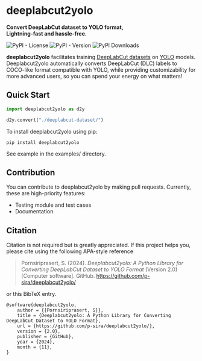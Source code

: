 # deeplabcut2yolo
**Convert DeepLabCut dataset to YOLO format,**\
**Lightning-fast and hassle-free.**

![PyPI - License](https://img.shields.io/pypi/l/deeplabcut2yolo?color=red)
![PyPI - Version](https://img.shields.io/pypi/v/deeplabcut2yolo?label=pypi%20package&color=8e7aff)
![PyPI Downloads](https://static.pepy.tech/badge/deeplabcut2yolo)

**deeplabcut2yolo** facilitates training [DeepLabCut datasets](https://benchmark.deeplabcut.org/datasets.html) on [YOLO](https://docs.ultralytics.com/) models. Deeplabcut2yolo automatically converts DeepLabCut (DLC) labels to COCO-like format compatible with YOLO, while providing customizability for more advanced users, so you can spend your energy on what matters!

## Quick Start
```python
import deeplabcut2yolo as d2y

d2y.convert("./deeplabcut-dataset/")
```

To install deeplabcut2yolo using pip:
```
pip install deeplabcut2yolo
```

See example in the examples/ directory.

## Contribution
You can contribute to deeplabcut2yolo by making pull requests. Currently, these are high-priority features:
- Testing module and test cases
- Documentation

## Citation
Citation is not required but is greatly appreciated. If this project helps you, 
please cite using the following APA-style reference

> Pornsiriprasert, S. (2024). *Deeplabcut2yolo: A Python Library for Converting DeepLabCut Dataset to YOLO Format* (Version 2.0) [Computer software]. GitHub. https://github.com/p-sira/deeplabcut2yolo/

or this BibTeX entry.

```
@software{deeplabcut2yolo,
    author = {{Pornsiriprasert, S}},
    title = {Deeplabcut2yolo: A Python Library for Converting DeepLabCut Dataset to YOLO Format},
    url = {https://github.com/p-sira/deeplabcut2yolo/},
    version = {2.0},
    publisher = {GitHub},
    year = {2024},
    month = {11},
}
```
